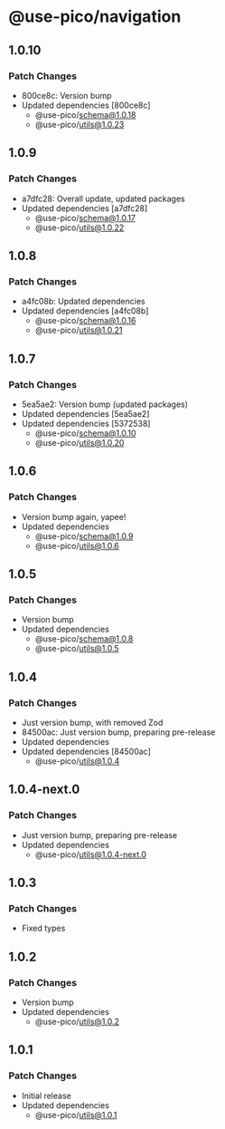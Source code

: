 # @use-pico/navigation

## 1.0.10

### Patch Changes

- 800ce8c: Version bump
- Updated dependencies [800ce8c]
  - @use-pico/schema@1.0.18
  - @use-pico/utils@1.0.23

## 1.0.9

### Patch Changes

- a7dfc28: Overall update, updated packages
- Updated dependencies [a7dfc28]
  - @use-pico/schema@1.0.17
  - @use-pico/utils@1.0.22

## 1.0.8

### Patch Changes

- a4fc08b: Updated dependencies
- Updated dependencies [a4fc08b]
  - @use-pico/schema@1.0.16
  - @use-pico/utils@1.0.21

## 1.0.7

### Patch Changes

- 5ea5ae2: Version bump (updated packages)
- Updated dependencies [5ea5ae2]
- Updated dependencies [5372538]
  - @use-pico/schema@1.0.10
  - @use-pico/utils@1.0.20

## 1.0.6

### Patch Changes

- Version bump again, yapee!
- Updated dependencies
  - @use-pico/schema@1.0.9
  - @use-pico/utils@1.0.6

## 1.0.5

### Patch Changes

- Version bump
- Updated dependencies
  - @use-pico/schema@1.0.8
  - @use-pico/utils@1.0.5

## 1.0.4

### Patch Changes

- Just version bump, with removed Zod
- 84500ac: Just version bump, preparing pre-release
- Updated dependencies
- Updated dependencies [84500ac]
  - @use-pico/utils@1.0.4

## 1.0.4-next.0

### Patch Changes

- Just version bump, preparing pre-release
- Updated dependencies
  - @use-pico/utils@1.0.4-next.0

## 1.0.3

### Patch Changes

- Fixed types

## 1.0.2

### Patch Changes

- Version bump
- Updated dependencies
  - @use-pico/utils@1.0.2

## 1.0.1

### Patch Changes

- Initial release
- Updated dependencies
  - @use-pico/utils@1.0.1

